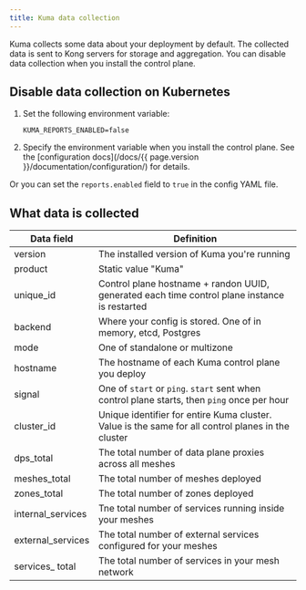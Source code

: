 ```yaml
---
title: Kuma data collection
---
```


Kuma collects some data about your deployment by default. The collected data is sent to Kong servers for storage and aggregation. You can disable data collection when you install the control plane.

## Disable data collection on Kubernetes

1.  Set the following environment variable:

    ```
    KUMA_REPORTS_ENABLED=false
    ```

1.  Specify the environment variable when you install the control plane. See the [configuration docs](/docs/{{ page.version }}/documentation/configuration/) for details.

Or you can set the `reports.enabled` field to `true` in the config YAML file.

## What data is collected

| Data field | Definition | 
|---|---|
| version  | The installed version of Kuma you're running | 
| product  | Static value "Kuma" | 
| unique_id  | Control plane hostname + randon UUID, generated each time control plane instance is restarted | 
| backend  | Where your config is stored. One of in memory, etcd, Postgres | 
| mode    | One of standalone or multizone |
| hostname | The hostname of each Kuma control plane you deploy |
| signal | One of `start` or `ping`. `start` sent when control plane starts, then `ping` once per hour | 
| cluster_id | Unique identifier for entire Kuma cluster. Value is the same for all control planes in the cluster |
| dps_total | The total number of data plane proxies across all meshes | 
| meshes_total | The total number of meshes deployed | 
| zones_total | The total number of zones deployed | 
| internal_services | Tne total number of services running inside your meshes | 
| external_services | The total number of external services configured for your meshes |
| services_ total | The total number of services in your mesh network | 
